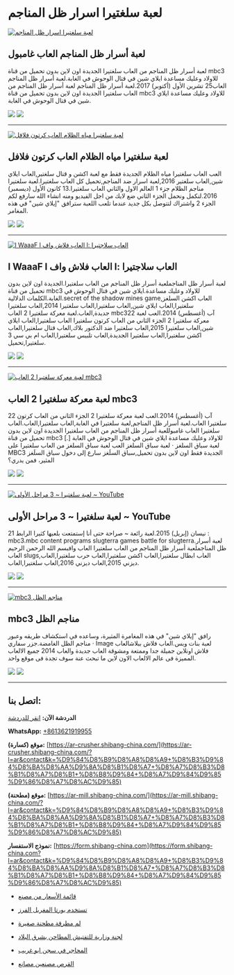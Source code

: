 # لعبة سلغتيرا اسرار ظل المناجم

<a href="https://swt.shibang-china.com/?l=ar&img&k=%D9%84%D8%B9%D8%A8%D8%A9+%D8%B3%D9%84%D8%BA%D8%AA%D9%8A%D8%B1%D8%A7+%D8%A7%D8%B3%D8%B1%D8%A7%D8%B1+%D8%B8%D9%84+%D8%A7%D9%84%D9%85%D9%86%D8%A7%D8%AC%D9%85" target="_blank">![لعبة سلغتيرا اسرار ظل المناجم](http://static.shibang-china.com/all-800x300/369.jpg)</a>

## لعبة أسرار ظل المناجم العاب غامبول
لعبة أسرار ظل المناجم من العاب سلغتيرا الجديدة اون لاين بدون تحميل من قناة mbc3 للاولاد وعليك مساعدة ايلاي شين في قتال الوحوش في الغابة.لعبة أسرار ظل المناجم العاب25 تشرين الأول (أكتوبر) 2017.لعبة أسرار ظل المناجم لعبة أسرار ظل المناجم من العاب سلغتيرا الجديدة اون لاين بدون تحميل من قناة mbc3 للاولاد وعليك مساعدة ايلاي شين في قتال الوحوش في الغابة.


<a href="https://whatsapp.shibangsoft.com/WhatsApp.php" target="_blank" title="WhatsApp">![](http://static.shibang-china.com/icon/whatsapp.png)</a> <a href="https://swt.shibang-china.com/?l=ar&icon&k=%D9%84%D8%B9%D8%A8%D8%A9+%D8%B3%D9%84%D8%BA%D8%AA%D9%8A%D8%B1%D8%A7+%D8%A7%D8%B3%D8%B1%D8%A7%D8%B1+%D8%B8%D9%84+%D8%A7%D9%84%D9%85%D9%86%D8%A7%D8%AC%D9%85" target="_blank">![](http://static.shibang-china.com/icon/chat-ar.png)</a>

---

<a href="https://swt.shibang-china.com/?l=ar&img&k=%D9%84%D8%B9%D8%A8%D8%A9+%D8%B3%D9%84%D8%BA%D8%AA%D9%8A%D8%B1%D8%A7+%D8%A7%D8%B3%D8%B1%D8%A7%D8%B1+%D8%B8%D9%84+%D8%A7%D9%84%D9%85%D9%86%D8%A7%D8%AC%D9%85" target="_blank">![لعبة سلغتيرا مياه الظلام العاب كرتون فلافل](http://static.shibang-china.com/all-800x300/654.jpg)</a>

## لعبة سلغتيرا مياه الظلام العاب كرتون فلافل
العب العاب سلغتيرا مياه الظلام الجديدة فقط مع لعبة اكشن و قتال سلغتير,العاب ايلاي شين,العاب سلغتير 2016,لعبة اسرار ضد المناجم,تحميل كل العاب سلغتيرا.لعبة سلغتيرا مناجم الظلام جزء 1 العالم الاول والثاني العاب سلغتيرا.13 كانون الأول (ديسمبر) 2016.لنكمل ونحمل الجزء الثاني ضع لايك من اجل الفيديو ومنه انشاء الله سارفع لكم الجزء 2 واشتراك لتتوصل بكل جديد عندما تلعب اللعبة سترافق &quot;إيلاي شين&quot; في هذه المغامر.


<a href="https://whatsapp.shibangsoft.com/WhatsApp.php" target="_blank" title="WhatsApp">![](http://static.shibang-china.com/icon/whatsapp.png)</a> <a href="https://swt.shibang-china.com/?l=ar&icon&k=%D9%84%D8%B9%D8%A8%D8%A9+%D8%B3%D9%84%D8%BA%D8%AA%D9%8A%D8%B1%D8%A7+%D8%A7%D8%B3%D8%B1%D8%A7%D8%B1+%D8%B8%D9%84+%D8%A7%D9%84%D9%85%D9%86%D8%A7%D8%AC%D9%85" target="_blank">![](http://static.shibang-china.com/icon/chat-ar.png)</a>

---

<a href="https://swt.shibang-china.com/?l=ar&img&k=%D9%84%D8%B9%D8%A8%D8%A9+%D8%B3%D9%84%D8%BA%D8%AA%D9%8A%D8%B1%D8%A7+%D8%A7%D8%B3%D8%B1%D8%A7%D8%B1+%D8%B8%D9%84+%D8%A7%D9%84%D9%85%D9%86%D8%A7%D8%AC%D9%85" target="_blank">![l WaaaF l العاب فلاش واف l: العاب سلاجتيرا](http://static.shibang-china.com/all-800x300/1341.jpg)</a>

## l WaaaF l العاب فلاش واف l: العاب سلاجتيرا
لعبة أسرار ظل المناجملعبة أسرار ظل المناجم من العاب سلغتيرا.الجديدة اون لاين بدون تحميل من قناة mbc3 للاولاد وعليك مساعدة.ايلاي شين في قتال الوحوش في الغابة.الكلمات الدلالية.secret of the shadow mines game,العاب اكشن السلغز سلغتيرا,العاب ايلاي شين,العاب سلغتيرا,العاب سلغتيرا 2014,العاب سلغتيرا جديدة,العاب.لعبة معركة سلغتيرا 2 العاب mbc322 آب (أغسطس) 2014.العب لعبة معركة سلغتيرا 2 الجزء الثاني من العاب كرتون سلغتيرا العاب سلغتيرا,العاب ايلاي شين,العاب سلغتيرا 2015,العاب سلغتيرا ضد الدكتور بلاك,العاب قتال سلغتيرا,العاب اكشن سلغتيرا,العاب سلغتيرا الجديدة,العاب تلبيس سلغتيرا,العاب ام بي سي 3 سلغتيرا,تحميل.


<a href="https://whatsapp.shibangsoft.com/WhatsApp.php" target="_blank" title="WhatsApp">![](http://static.shibang-china.com/icon/whatsapp.png)</a> <a href="https://swt.shibang-china.com/?l=ar&icon&k=%D9%84%D8%B9%D8%A8%D8%A9+%D8%B3%D9%84%D8%BA%D8%AA%D9%8A%D8%B1%D8%A7+%D8%A7%D8%B3%D8%B1%D8%A7%D8%B1+%D8%B8%D9%84+%D8%A7%D9%84%D9%85%D9%86%D8%A7%D8%AC%D9%85" target="_blank">![](http://static.shibang-china.com/icon/chat-ar.png)</a>

---

<a href="https://swt.shibang-china.com/?l=ar&img&k=%D9%84%D8%B9%D8%A8%D8%A9+%D8%B3%D9%84%D8%BA%D8%AA%D9%8A%D8%B1%D8%A7+%D8%A7%D8%B3%D8%B1%D8%A7%D8%B1+%D8%B8%D9%84+%D8%A7%D9%84%D9%85%D9%86%D8%A7%D8%AC%D9%85" target="_blank">![لعبة معركة سلغتيرا 2 العاب mbc3](http://static.shibang-china.com/all-800x300/1423.jpg)</a>

## لعبة معركة سلغتيرا 2 العاب mbc3
22 آب (أغسطس) 2014.العب لعبة معركة سلغتيرا 2 الجزء الثاني من العاب كرتون سلغتيرا العاب.لعبة أسرار ظل المناجم,لعبة سلغتيرا في الغابة,العاب سلغتيرا,العاب.العاب سلغتيرا العاب غامبوللعبة أسرار ظل المناجم من العاب سلغتيرا الجديدة اون لاين بدون تحميل من قناة mbc3 للاولاد وعليك مساعدة ايلاي شين في قتال الوحوش في الغابة [.] لعبة سباق السلغز &middot; لعبة سباق السلغز العب لعبة سباق السلغز من العاب سلغتيرا على MBC3 الجديدة فقط اون لاين بدون تحميل,سباق السلَغز سارع إلى دخول سباق السلَغز المثير، فمن يدري؟


<a href="https://whatsapp.shibangsoft.com/WhatsApp.php" target="_blank" title="WhatsApp">![](http://static.shibang-china.com/icon/whatsapp.png)</a> <a href="https://swt.shibang-china.com/?l=ar&icon&k=%D9%84%D8%B9%D8%A8%D8%A9+%D8%B3%D9%84%D8%BA%D8%AA%D9%8A%D8%B1%D8%A7+%D8%A7%D8%B3%D8%B1%D8%A7%D8%B1+%D8%B8%D9%84+%D8%A7%D9%84%D9%85%D9%86%D8%A7%D8%AC%D9%85" target="_blank">![](http://static.shibang-china.com/icon/chat-ar.png)</a>

---

<a href="https://swt.shibang-china.com/?l=ar&img&k=%D9%84%D8%B9%D8%A8%D8%A9+%D8%B3%D9%84%D8%BA%D8%AA%D9%8A%D8%B1%D8%A7+%D8%A7%D8%B3%D8%B1%D8%A7%D8%B1+%D8%B8%D9%84+%D8%A7%D9%84%D9%85%D9%86%D8%A7%D8%AC%D9%85" target="_blank">![لعبة سلغتيرا ~ 3 مراحل الأولى ~ YouTube](http://static.shibang-china.com/all-800x300/254.jpg)</a>

## لعبة سلغتيرا ~ 3 مراحل الأولى ~ YouTube
21 نيسان (إبريل) 2015.لعبة رائعة ~ صراحة حتى أنا إستمتعت بلعبها كثيرا الرابط : mbc3.mbc content programs slugterra games battle for slugterra.لعبة أسرار ظل المناجملعبة أسرار ظل المناجم من العاب سلغتيرا العاب وافبسم الله الرحمن الرحيم العاب slugs,العاب ابطال سلغتيرا,العاب اكشن سلغتيرا,العاب حرب سلغتيرا,العاب ديزني 2015,العاب ديزني 2016,العاب سلغتيرا,العاب.


<a href="https://whatsapp.shibangsoft.com/WhatsApp.php" target="_blank" title="WhatsApp">![](http://static.shibang-china.com/icon/whatsapp.png)</a> <a href="https://swt.shibang-china.com/?l=ar&icon&k=%D9%84%D8%B9%D8%A8%D8%A9+%D8%B3%D9%84%D8%BA%D8%AA%D9%8A%D8%B1%D8%A7+%D8%A7%D8%B3%D8%B1%D8%A7%D8%B1+%D8%B8%D9%84+%D8%A7%D9%84%D9%85%D9%86%D8%A7%D8%AC%D9%85" target="_blank">![](http://static.shibang-china.com/icon/chat-ar.png)</a>

---

<a href="https://swt.shibang-china.com/?l=ar&img&k=%D9%84%D8%B9%D8%A8%D8%A9+%D8%B3%D9%84%D8%BA%D8%AA%D9%8A%D8%B1%D8%A7+%D8%A7%D8%B3%D8%B1%D8%A7%D8%B1+%D8%B8%D9%84+%D8%A7%D9%84%D9%85%D9%86%D8%A7%D8%AC%D9%85" target="_blank">![mbc3 مناجم الظل](http://static.shibang-china.com/all-800x300/761.jpg)</a>

## mbc3 مناجم الظل
رافق &quot;إيلاي شين&quot; في هذه المغامرة المثيرة، وساعده في استكشاف طريقه وعبور مناجم الظل الغامضة.جزر سفاري &middot; Image لعبة بنات وبس.العاب فلاش ببلاشالعاب فلاش اونلاين جميلة جدا وممتعة ومشوقة العاب جديدة والعاب 2014 جميع الالعاب المميزة فى عالم الالعاب الاون لاين ما تبحث عنة سوف تجدة فى موقع واحد.


<a href="https://whatsapp.shibangsoft.com/WhatsApp.php" target="_blank" title="WhatsApp">![](http://static.shibang-china.com/icon/whatsapp.png)</a> <a href="https://swt.shibang-china.com/?l=ar&icon&k=%D9%84%D8%B9%D8%A8%D8%A9+%D8%B3%D9%84%D8%BA%D8%AA%D9%8A%D8%B1%D8%A7+%D8%A7%D8%B3%D8%B1%D8%A7%D8%B1+%D8%B8%D9%84+%D8%A7%D9%84%D9%85%D9%86%D8%A7%D8%AC%D9%85" target="_blank">![](http://static.shibang-china.com/icon/chat-ar.png)</a>

---
## اتصل بنا:

**الدردشة الآن:** [انقر للدردشة](https://swt.shibang-china.com?l=ar&contact&k=%D9%84%D8%B9%D8%A8%D8%A9+%D8%B3%D9%84%D8%BA%D8%AA%D9%8A%D8%B1%D8%A7+%D8%A7%D8%B3%D8%B1%D8%A7%D8%B1+%D8%B8%D9%84+%D8%A7%D9%84%D9%85%D9%86%D8%A7%D8%AC%D9%85)

**WhatsApp:**  [+8613621919955](https://whatsapp.shibangsoft.com/WhatsApp.php)

**موقع (كسارة):** [https://ar-crusher.shibang-china.com/](https://ar-crusher.shibang-china.com/?l=ar&contact&k=%D9%84%D8%B9%D8%A8%D8%A9+%D8%B3%D9%84%D8%BA%D8%AA%D9%8A%D8%B1%D8%A7+%D8%A7%D8%B3%D8%B1%D8%A7%D8%B1+%D8%B8%D9%84+%D8%A7%D9%84%D9%85%D9%86%D8%A7%D8%AC%D9%85)

**موقع (مطحنة):** [https://ar-mill.shibang-china.com/](https://ar-mill.shibang-china.com/?l=ar&contact&k=%D9%84%D8%B9%D8%A8%D8%A9+%D8%B3%D9%84%D8%BA%D8%AA%D9%8A%D8%B1%D8%A7+%D8%A7%D8%B3%D8%B1%D8%A7%D8%B1+%D8%B8%D9%84+%D8%A7%D9%84%D9%85%D9%86%D8%A7%D8%AC%D9%85)

**نموذج الاستفسار:** [https://form.shibang-china.com](https://form.shibang-china.com?l=ar&contact&k=%D9%84%D8%B9%D8%A8%D8%A9+%D8%B3%D9%84%D8%BA%D8%AA%D9%8A%D8%B1%D8%A7+%D8%A7%D8%B3%D8%B1%D8%A7%D8%B1+%D8%B8%D9%84+%D8%A7%D9%84%D9%85%D9%86%D8%A7%D8%AC%D9%85)

* [قائمة الأسعار من مصنع](../34/%D9%82%D8%A7%D8%A6%D9%85%D8%A9%20%D8%A7%D9%84%D8%A3%D8%B3%D8%B9%D8%A7%D8%B1%20%D9%85%D9%86%20%D9%85%D8%B5%D9%86%D8%B9.md)

* [تستخدم بورتا المغربل الفرز](../31/%D8%AA%D8%B3%D8%AA%D8%AE%D8%AF%D9%85%20%D8%A8%D9%88%D8%B1%D8%AA%D8%A7%20%D8%A7%D9%84%D9%85%D8%BA%D8%B1%D8%A8%D9%84%20%D8%A7%D9%84%D9%81%D8%B1%D8%B2.md)

* [لم مطرقة مطحنة صغيرة](../32/%D9%84%D9%85%20%D9%85%D8%B7%D8%B1%D9%82%D8%A9%20%D9%85%D8%B7%D8%AD%D9%86%D8%A9%20%D8%B5%D8%BA%D9%8A%D8%B1%D8%A9.md)

* [لجنة وزارية للتفتيش المطاحن بشرق البلاد](../35/%D9%84%D8%AC%D9%86%D8%A9%20%D9%88%D8%B2%D8%A7%D8%B1%D9%8A%D8%A9%20%D9%84%D9%84%D8%AA%D9%81%D8%AA%D9%8A%D8%B4%20%D8%A7%D9%84%D9%85%D8%B7%D8%A7%D8%AD%D9%86%20%D8%A8%D8%B4%D8%B1%D9%82%20%D8%A7%D9%84%D8%A8%D9%84%D8%A7%D8%AF.md)

* [المحاجر في سجن ابو غريب](../33/%D8%A7%D9%84%D9%85%D8%AD%D8%A7%D8%AC%D8%B1%20%D9%81%D9%8A%20%D8%B3%D8%AC%D9%86%20%D8%A7%D8%A8%D9%88%20%D8%BA%D8%B1%D9%8A%D8%A8.md)

* [القرص مصنعين مصانع](../33/%D8%A7%D9%84%D9%82%D8%B1%D8%B5%20%D9%85%D8%B5%D9%86%D8%B9%D9%8A%D9%86%20%D9%85%D8%B5%D8%A7%D9%86%D8%B9.md)